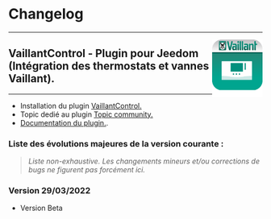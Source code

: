 # Changelog
---

<img align="right" src="../images/VaillantControl_icon.png" width="100">

## VaillantControl - Plugin pour Jeedom (Intégration des thermostats et vannes Vaillant).

---

* Installation du plugin [VaillantControl.](https://limad.github.io/plugin-VaillantControl/fr_FR/#tocAnchor-1-3)
* Topic dedié au plugin [Topic community.](https://community.jeedom.com/t/plugin-tiers-VaillantControl/38002/)
* [Documentation du plugin.](https://community.jeedom.com/t/re-plugin-tiers-VaillantControl/38002/).

### Liste des évolutions majeures de la version courante :
>*Liste non-exhaustive. Les changements mineurs et/ou corrections de bugs ne figurent pas forcément ici.*

### Version 29/03/2022
  * Version Beta
  